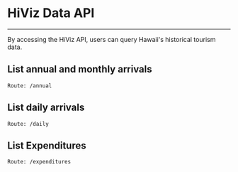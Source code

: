 # HiViz Data API
_______
By accessing the HiViz API, users can query Hawaii's historical tourism data.

## List annual and monthly arrivals
    Route: /annual

## List daily arrivals
    Route: /daily

## List Expenditures
    Route: /expenditures
